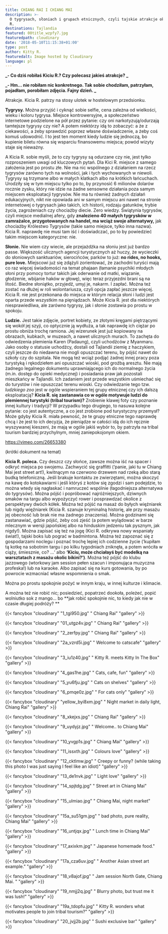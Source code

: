 ```yaml
---
title: CHIANG RAI I CHIANG MAI
description: >-
  O tygrysach, słoniach i grupach etnicznych, czyli tajskie atrakcje okiem Kici
  R. 
destinations: Tajlandia
featured: 00title_wzpfy7.jpg
featuredpath: cloudinary
date: '2018-05-10T11:15:38+01:00'
type: post
author: Kitty R.
featuredalt: Image hosted by Cloudinary
language: pl
---
```

**_\- Co dziś robiłaś Kiciu R.? Czy polecasz jakieś atrakcje?
_**

**_\- Hm… nie robiłam nic konkretnego. Tak sobie chodziłam, patrzyłam, pojadłam, porobiłam zdjęcia. Fajny dzień. 
_**

Atrakcje. Kicia R. patrzy na stosy ulotek w hostelowym przedsionku.

**Tygrysy.** Można przyjść i cyknąć sobie selfie, cena zależna od wielkości, wieku i koloru tygrysa. Miejsce kontrowersyjne, a społeczeństwo internetowe podzielone na pół przez pytanie: czy oni narkotyzują/odurzają tamtejsze tygrysy czy nie? A potem niektórzy idą to zobaczyć: a że z ciekawości, a żeby sprawdzić poprzez własne doświadczenie, a żeby coś komuś udowodnić. I to jest ten moment kiedy ludzie się jednoczą, bo kupienie biletu równa się wsparciu finansowemu miejsca; powód wizyty staje się nieważny. 

A Kicia R. sobie myśli, że to czy tygrysy są odurzane czy nie, jest tylko rozproszeniem uwagi od kluczowych pytań. Dla Kici R. miejsce z samego założenia jest po prostu złe. Nie ma nic wspólnego z działaniem na rzecz tygrysów zarówno tych na wolności, jak i tych wychowanych w niewoli. Tygrysy są trzymane albo w małych klatkach albo na krótkich łańcuchach. Urodziły się w tym miejscu tylko po to, by przynosić 6 milionów dolarów rocznie zysku, który nie idzie na żadne sensowne działania poza samym miejscem eksploatacji tygrysów. Nie ma tu również żadnych działań edukacyjnych, nikt nie opowiada ani w samym miejscu ani nawet na stronie internetowej o tygrysach jako takich, ich historii, rodzaju gatunków, trybie życia, zagrożeniach czy chociażby diecie. Zero wiedzy. Świątynia tygrysów, czyli miejsce medialnej afery, gdy **znalezieno 40 małych tygrysków w zamrażalce, przygotowanych na handel, ma wciąż swoje alternatywy,** jak chociażby Królestwo Tygrysów (takie samo miejsce, tylko inna nazwa). Kicia R. naprawdę nie musi tam iść i doświadczać, po to by powiedzieć takim miejscom kategoryczne: nie. 

**Słonie.** Nie wiem czy wiecie, ale przejażdżka na słoniu jest już bardzo passe. Większość ulicznych agencji turystycznych aż huczy, że wycieczki do słoniowych sanktuariów, sierocińców, parków to już: **no rides, no hooks, pure love.** Miejscowi już się zdążyli zorientować, że zachodni turyści mają co raz więcej świadomości na temat phajaan (łamanie psychiki młodych słoni przy pomocy tortur takich jak oderwanie od matki, wiązanie, głodzenie, wbijanie haków w głowę), więc teraz przyjezdni brani są na litość. Biedne słoniątko, przyjedź, umyj je, nakarm. I zapłać. Można też zostać na dłużej w roli wolontariusza, czyli opcja zapłać jeszcze więcej. Kicia R. nie jest przekonana do miejsca w którym relacja słoni i ludzi jest oparta przede wszystkim na pięniądzach. Może Kicia R. jest dla niektórych niesprawiedliwa, ale zarówno tygrysy, jak i słonie zostawia po prostu w spokoju. 

**Ludzie.** Jest takie zdjęcie, portret kobiety, ze złotymi kręgami piętrzącymi się wokół jej szyji, co optycznie ją wydłuża, a tak naprawdę ich ciężar po prostu obniża trochę ramiona. Jej wizerunek jest już kopiowany na obrazach, kubkach, w muzeach, a nawet ulicznych murach. To zachęta do odwiedzenia plemienia Karen (Padaung), czyli uchodźców z Myanmaru. Jako osoby o statusie uchodźcy, dostali od Tajlandii ziemię z haczykiem, czyli jeszcze do niedawna nie mogli opuszczać terenu, by pójść nawet do szkoły czy do szpitala. Nie mogą też wciąż podjąć żadnej innej pracy poza turystyką i rękodziełem ani opuszczać wioski, pod groźbą aresztu. Nie mają żadnego legalnego dokumentu uprawniającego ich do normalnego życia (m.in. dostęp do opieki medycznej) i posiadania praw jak pozostali mieszkańcy w Tajlandii. Ich zadaniem jest przede wszystkim uśmiechać się do turystów i nie opuszczać terenu wioski. Czy odwiedzanie tego tzw. _ludzkiego zoo_ jest w ogóle wspieraniem tej grupy etnicznej czy ich dalszą eksploatacją? **Kicia R. się zastanawia co w ogóle motywuje ludzi do plemiennej turystyki (tribal tourism)?** Zrobienie klawej foty czy poznanie innej kultury i tradycji? W przypadku tego drugiego, to nasuwa kolejne pytanie: co jest autentyczne, a co jest zrobione pod turystyczny przemysł? Może gdyby Kicia R. miała pewność, że te grupy etniczne tego naprawdę chcą i że jest to ich decyzja, że pieniądze w całości idą do ich ręcznie wyszywanej kieszeni, że mają w ogóle jakiś wybór to, by patrzyła na tribal tourism bardziej przychylnym, mniej zaniepokojonym okiem.  

https://vimeo.com/26653380 

(krótki dokument na temat)

**Kicia R. poleca.** Czy deszcz czy słońce, zawsze można iść na spacer i odkryć miejsca po swojemu. Zachwycić się graffitti (‘panie, jaki tu w Chiang Mai jest street art!), kwitnącym na czerwono drzewem nad rzeką albo starą budką telefoniczną. Jeśli brakuje kontaktu ze zwierzętami, można skoczyć na kawę do kotokawiarni i jeśli któryś z kotów się zgodzi i sam podejdzie, to można wtedy się nagłaskać i namruczeć wspólnie (łagodniejsza alternatywa do tygrysów). Można pójść i popróbować najróżniejszych, dziwnych smaków na targu albo wypożyczyć rower i posprawdzać okolice z perspektywy dwóch kółek. Można też pójść na masaż do byłych więźniarek lub nigdy więźniarek (Kicia R. szanuje kryminalną historię, ale przy masażu jej obecność lub brak nie ma  żadnego znaczenia). Można godzinami się zastanawiać, gdzie pójść, żeby coś zjeść (a potem wylądować w barze mlecznym w wersji japońskiej albo na hinduskim jedzeniu tak pysznym, jak nigdy!). Można zapisać się też na jogę (Kici R. odkrywa nowy wspaniały świat!), tajski boks lub pograć w badmintona. Można też zapoznać się z gospodarzami noclegu i poznać trochę lepiej ich codzienne życie (‘kupiłam tą kotkę na sobotnim targu i po kilku tygodniach zniknęła, a potem wróciła w ciąży, śmiesznie, co? …‘ albo **‘Kiciu, może chciałayś być modelką na warsztatach z masażu okolic bikini?’)**. Można też pójść do klubu jazzowego (wtorkowy jam session pełen szacun i imponująca muzyczna profeska!) lub na karaoke. Albo zapisać się na kurs gotowania, by po powrocie wzmacniać własne wspomnienia o smak. 

Można po prostu spokojnie pożyć w innym kraju, w innej kulturze i klimacie.

A można też nie robić nic; posiedzieć, popatrzeć dookoła, poleżeć, popić wolniutko sok z mango… bo **jak robić spokojnie nic, to kiedy jak nie w czasie długiej podróży?
**

{{< fancybox "cloudinary" "1_tgi950.jpg" "  Chiang Rai" "gallery" >}}

{{< fancybox "cloudinary" "01_utgz4v.jpg" "  Chiang Rai" "gallery" >}}

{{< fancybox "cloudinary" "2_zerfpy.jpg" "  Chiang Rai" "gallery" >}}

{{< fancybox "cloudinary" "2a_vzrd5i.jpg" "  Welcome to catscafe" "gallery" >}}

{{< fancybox "cloudinary" "3_iu1z40.jpg" "  Kitty R. meets Kitty In The Box" "gallery" >}}

{{< fancybox "cloudinary" "4_gas1he.jpg" "  Cats, cafe, fun" "gallery" >}}

{{< fancybox "cloudinary" "5_yu6fju.jpg" "  Cats on shelves" "gallery" >}}

{{< fancybox "cloudinary" "6_pmqe0z.jpg" "  For cats only" "gallery" >}}

{{< fancybox "cloudinary" "yellow_byi8xm.jpg" "  Night market in daily light, Chiang Rai" "gallery" >}}

{{< fancybox "cloudinary" "8_xkejxs.jpg" "  Chiang Rai" "gallery" >}}

{{< fancybox "cloudinary" "9_uydyjz.jpg" "  Welcome.. to Chiang Mai" "gallery" >}}

{{< fancybox "cloudinary" "10_yvgp1s.jpg" "  Chiang Mai" "gallery" >}}

{{< fancybox "cloudinary" "11_issxth.jpg" "  Colours love" "gallery" >}}

{{< fancybox "cloudinary" "12_cktlmw.jpg" "  Creepy or funny? (while taking this photo I was just saying I feel like an idiot)" "gallery" >}}

{{< fancybox "cloudinary" "13_de1nvk.jpg" "  Light love" "gallery" >}}

{{< fancybox "cloudinary" "14_spjtdg.jpg" "  Street art in Chiang Mai" "gallery" >}}

{{< fancybox "cloudinary" "15_ulmiao.jpg" "  Chiang Mai, night market" "gallery" >}}

{{< fancybox "cloudinary" "15a_su51gm.jpg" "  bad photo, pure reality, Chiang Mai" "gallery" >}}

{{< fancybox "cloudinary" "16_untjqx.jpg" "  Lunch time in Chiang Mai" "gallery" >}}

{{< fancybox "cloudinary" "17_axixkm.jpg" "  Japanese homemade food." "gallery" >}}

{{< fancybox "cloudinary" "17a_cza6uv.jpg" "  Another Asian street art example." "gallery" >}}

{{< fancybox "cloudinary" "18_v8ajof.jpg" "  Jam session North Gate, Chiang Mai. " "gallery" >}}

{{< fancybox "cloudinary" "19_nmjj2q.jpg" "  Blurry photo, but trust me it was lush!" "gallery" >}}

{{< fancybox "cloudinary" "19a_tdopfu.jpg" "  Kitty R. wonders what motivates people to join tribal tourism?" "gallery" >}}

{{< fancybox "cloudinary" "20_jvjj2b.jpg" "  Sushi exclusive bar" "gallery" >}}
